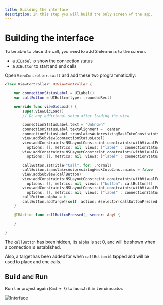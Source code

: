 ```yaml
---
title: Building the interface
description: In this step you will build the only screen of the app.
---
```


# Building the interface

To be able to place the call, you need to add 2 elements to the screen:

* a `UILabel` to show the connection status
* a `UIButton` to start and end calls

Open `ViewController.swift` and add these two programmatically:

```swift
class ViewController: UIViewController {

    var connectionStatusLabel = UILabel()
    var callButton = UIButton(type: .roundedRect)
    
    override func viewDidLoad() {
        super.viewDidLoad()
        // Do any additional setup after loading the view.
        
        connectionStatusLabel.text = "Unknown"
        connectionStatusLabel.textAlignment = .center
        connectionStatusLabel.translatesAutoresizingMaskIntoConstraints = false
        view.addSubview(connectionStatusLabel)
        view.addConstraints(NSLayoutConstraint.constraints(withVisualFormat: "H:|-20-[label]-20-|", 
          options: [], metrics: nil, views: ["label" : connectionStatusLabel]))
        view.addConstraints(NSLayoutConstraint.constraints(withVisualFormat: "V:|-40-[label(20)]", 
          options: [], metrics: nil, views: ["label" : connectionStatusLabel]))
        
        callButton.setTitle("Call", for: .normal)
        callButton.translatesAutoresizingMaskIntoConstraints = false
        view.addSubview(callButton)
        view.addConstraints(NSLayoutConstraint.constraints(withVisualFormat: "H:|-20-[button]-20-|", 
          options: [], metrics: nil, views: ["button": callButton]))
        view.addConstraints(NSLayoutConstraint.constraints(withVisualFormat: "V:[label]-40-[button(40)]", 
          options: [], metrics: nil, views: ["label" : connectionStatusLabel, "button": callButton]))
        callButton.alpha = 0
        callButton.addTarget(self, action: #selector(callButtonPressed(_:)), for: .touchUpInside)
    }

    @IBAction func callButtonPressed(_ sender: Any) {
         
    }

}
```

The `callButton` has been hidden, its `alpha` is set 0, and will be shown when a connection is established.

Also, a target has been added for when `callButton` is tapped and will be used to place and end calls.

## Build and Run

Run the project again (`Cmd + R`) to launch it in the simulator. 

![Interface](/assets/images/client-sdk/ios-voice/interface.jpg)